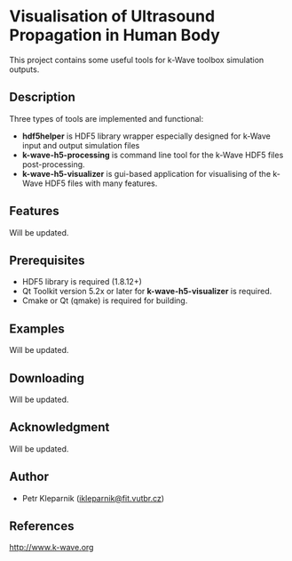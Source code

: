 Visualisation of Ultrasound Propagation in Human Body 
=====================
This project contains some useful tools for k-Wave toolbox simulation outputs.

Description
-----------
Three types of tools are implemented and functional:
* **hdf5helper** is HDF5 library wrapper especially designed for k-Wave input and output simulation files
* **k-wave-h5-processing** is command line tool for the k-Wave HDF5 files post-processing.
* **k-wave-h5-visualizer** is gui-based application for visualising of the k-Wave HDF5 files with many features.

Features
--------
Will be updated.

Prerequisites
-------------
* HDF5 library is required (1.8.12+)
* Qt Toolkit version 5.2x or later for **k-wave-h5-visualizer** is required.
* Cmake or Qt (qmake) is required for building.

Examples
--------
Will be updated.

Downloading
-----------
Will be updated.

Acknowledgment
---------------
Will be updated.

Author
-------
* Petr Kleparnik   (<ikleparnik@fit.vutbr.cz>)

References
----------
http://www.k-wave.org